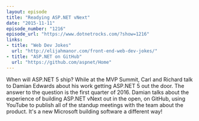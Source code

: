 ```yaml
---
layout: episode
title: "Readying ASP.NET vNext"
date: "2015-11-11"
episode_number: "1216"
episode_url: "https://www.dotnetrocks.com/?show=1216"
links:
- title: "Web Dev Jokes"
  url: "http://elijahmanor.com/front-end-web-dev-jokes/"
- title: "ASP.NET on GitHub"
  url: "https://github.com/aspnet/Home"
---
```


When will ASP.NET 5 ship? While at the MVP Summit, Carl and Richard talk to Damian Edwards about his work getting ASP.NET 5 out the door. The answer to the question is the first quarter of 2016. Damian talks about the experience of building ASP.NET vNext out in the open, on GitHub, using YouTube to publish all of the standup meetings with the team about the product. It's a new Microsoft building software a different way!
